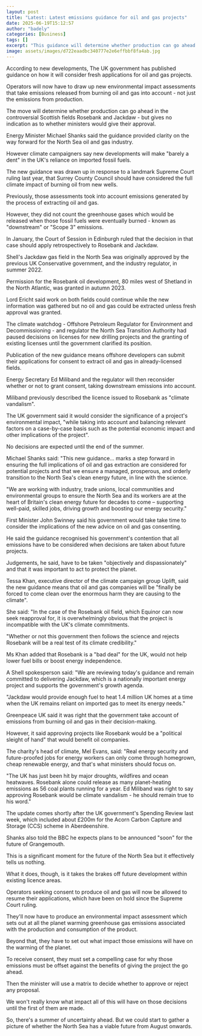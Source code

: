 ```yaml
---
layout: post
title: "Latest: Latest emissions guidance for oil and gas projects"
date: 2025-06-19T15:12:57
author: "badely"
categories: [Business]
tags: []
excerpt: "This guidance will determine whether production can go ahead in the controversial Scottish fields, Rosebank and Jackdaw."
image: assets/images/d722eaadbc340777e2e6effbbf8fa4ab.jpg
---
```


According to new developments, The UK government has published guidance on how it will consider fresh applications for oil and gas projects.

Operators will now have to draw up new environmental impact assessments that take emissions released from burning oil and gas into account - not just the emissions from production.

The move will determine whether production can go ahead in the controversial Scottish fields Rosebank and Jackdaw - but gives no indication as to whether ministers would give their approval.

Energy Minister Michael Shanks said the guidance provided clarity on the way forward for the North Sea oil and gas industry.

However climate campaigners say new developments will make "barely a dent" in the UK's reliance on imported fossil fuels.

The new guidance was drawn up in response to a landmark Supreme Court ruling last year, that Surrey County Council should have considered the full climate impact of burning oil from new wells.

Previously, those assessments took into account emissions generated by the process of extracting oil and gas. 

However, they did not count the greenhouse gases which would be released when those fossil fuels were eventually burned - known as "downstream" or "Scope 3" emissions.

In January, the Court of Session in Edinburgh ruled that the decision in that case should apply retrospectively to Rosebank and Jackdaw.

Shell's Jackdaw gas field in the North Sea was originally approved by the previous UK Conservative government, and the industry regulator, in summer 2022.

Permission for the Rosebank oil development, 80 miles west of Shetland in the North Atlantic, was granted in autumn 2023.

Lord Ericht said work on both fields could continue while the new information was gathered but no oil and gas could be extracted unless fresh approval was granted.

The climate watchdog - Offshore Petroleum Regulator for Environment and Decommissioning - and regulator the North Sea Transition Authority had paused decisions on licenses for new drilling projects and the granting of existing licenses until the government clarified its position.

Publication of the new guidance means offshore developers can submit their applications for consent to extract oil and gas in already-licensed fields.

Energy Secretary Ed Miliband and the regulator will then reconsider whether or not to grant consent, taking downstream emissions into account.

Miliband previously described the licence issued to Rosebank as "climate vandalism".

The UK government said it would consider the significance of a project's environmental impact, "while taking into account and balancing relevant factors on a case-by-case basis such as the potential economic impact and other implications of the project".

No decisions are expected until the end of the summer.

Michael Shanks said: "This new guidance... marks a step forward in ensuring the full implications of oil and gas extraction are considered for potential projects and that we ensure a managed, prosperous, and orderly transition to the North Sea's clean energy future, in line with the science.

"We are working with industry, trade unions, local communities and environmental groups to ensure the North Sea and its workers are at the heart of Britain's clean energy future for decades to come – supporting well-paid, skilled jobs, driving growth and boosting our energy security."

First Minister John Swinney said his government would take take time to consider the implications of the new advice on oil and gas consenting. 

He said the guidance recognised his government's contention that all emissions have to be considered when decisions are taken about future projects.

Judgements, he said, have to be taken "objectively and dispassionately" and that it was important to act to protect the planet.

Tessa Khan, executive director of the climate campaign group Uplift, said the new guidance means that oil and gas companies will be "finally be forced to come clean over the enormous harm they are causing to the climate".

She said: "In the case of the Rosebank oil field, which Equinor can now seek reapproval for, it is overwhelmingly obvious that the project is incompatible with the UK's climate commitments. 

"Whether or not this government then follows the science and rejects Rosebank will be a real test of its climate credibility."

Ms Khan added that Rosebank is a "bad deal" for the UK, would not help lower fuel bills or boost energy independence.

A Shell spokesperson said: "We are reviewing today's guidance and remain committed to delivering Jackdaw, which is a nationally important energy project and supports the government's growth agenda.

"Jackdaw would provide enough fuel to heat 1.4 million UK homes at a time when the UK remains reliant on imported gas to meet its energy needs."

Greenpeace UK said it was right that the government take account of emissions from burning oil and gas in their decision-making.

However, it said approving projects like Rosebank would be a "political sleight of hand" that would benefit oil companies.

The charity's head of climate, Mel Evans, said: "Real energy security and future-proofed jobs for energy workers can only come through homegrown, cheap renewable energy, and that's what ministers should focus on.

"The UK has just been hit by major droughts, wildfires and ocean heatwaves. Rosebank alone could release as many planet-heating emissions as 56 coal plants running for a year. Ed Miliband was right to say approving Rosebank would be climate vandalism - he should remain true to his word."

The update comes shortly after the UK government's Spending Review last week, which included about £200m for the Acorn Carbon Capture and Storage (CCS) scheme in Aberdeenshire.

Shanks also told the BBC he expects plans to be announced "soon" for the future of Grangemouth.

This is a significant moment for the future of the North Sea but it effectively tells us nothing.

What it does, though, is it takes the brakes off future development within existing licence areas.

Operators seeking consent to produce oil and gas will now be allowed to resume their applications, which have been on hold since the Supreme Court ruling.

They'll now have to produce an environmental impact assessment which sets out at all the planet warming greenhouse gas emissions associated with the production and consumption of the product.

Beyond that, they have to set out what impact those emissions will have on the warming of the planet.

To receive consent, they must set a compelling case for why those emissions must be offset against the benefits of giving the project the go ahead.

Then the minister will use a matrix to decide whether to approve or reject any proposal.

We won't really know what impact all of this will have on those decisions until the first of them are made.

So, there's a summer of uncertainty ahead. But we could start to gather a picture of whether the North Sea has a viable future from August onwards.

